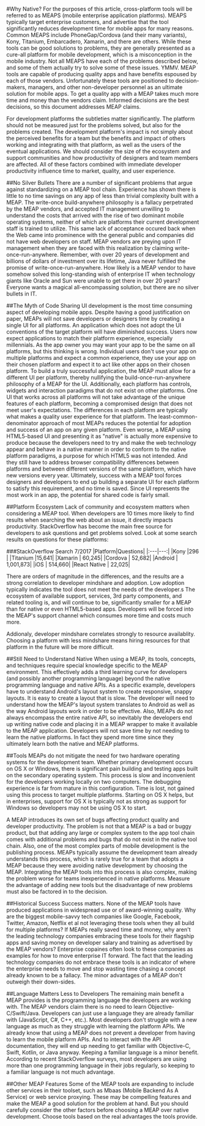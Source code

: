 #Why Native?
For the purposes of this article, cross-platform tools will be referred to as MEAPS (mobile enterprise application platforms). MEAPS typically target enterprise customers, and advertise that the tool significantly reduces development time for mobile apps for many reasons. Common MEAPS include PhoneGap/Cordova (and their many variants), Kony, Titanium, Embarcadero, Xamarin, and there are others. While these tools can be good solutions to problems, they are generally presented as a cure-all platform for mobile development, which is a misconception in the mobile industry. Not all MEAPS have each of the problems described below, and some of them actually try to solve some of these issues. YMMV. MEAP tools are capable of producing quality apps and have benefits espoused by each of those vendors. Unfortunately these tools are positioned to decision-makers, managers, and other non-developer personnel as an ultimate solution for mobile apps. To get a quality app with a MEAP takes much more time and money than the vendors claim. Informed decisions are the best decisions, so this document addresses MEAP claims.

For development platforms the subtleties matter significantly. The platform should not be measured just for the problems solved, but also for the problems created. The development platform's impact is not simply about the perceived benefits for a team but the benefits and impact of others working and integrating with that platform, as well as the users of the eventual applications. We should consider the size of the ecosystem and support communities and how productivity of designers and team members are affected. All of these factors combined with immediate developer productivity influence time to market, quality, and user experience.

##No Silver Bullets
There are a number of significant problems that argue against standardizing on a MEAP tool chain. Experience has shown there is little to no time savings on any app of less than trivial complexity built with a MEAP. The write-once build-anywhere philosophy is a fallacy perpetrated by the MEAP vendors, and accepted IT management unwilling to understand the costs that arrived with the rise of two dominant mobile operating systems, neither of which are platforms their current development staff is trained to utilize. This same lack of acceptance occured back when the Web came into prominence with the general public and companies did not have web developers on staff. MEAP vendors are preying upon IT management when they are faced with this realization by claiming write-once-run-anywhere. Remember, with over 20 years of development and billions of dollars of investment over its lifetime, Java never fulfilled the promise of write-once-run-anywhere. How likely is a MEAP vendor to have somehow solved this long-standing wish of enterprise IT when technology giants like Oracle and Sun were unable to get there in over 20 years? Everyone wants a magical all-encompassing solution, but there are no silver bullets in IT.

##The Myth of Code Sharing
UI development is the most time consuming aspect of developing mobile apps. Despite having a good justification on paper, MEAPs will not save developers or designers time by creating a single UI for all platforms. An application which does not adopt the UI conventions of the target platform will have diminished success. Users now expect applications to match their platform experience, especially millennials. As the app owner you may want your app to be the same on all platforms, but this thinking is wrong. Individual users don't use your app on multiple platforms and expect a common experience, they use your app on their chosen platform and expect it to act like other apps on their chosen platform. To build a truly successful application, the MEAP must allow for a different UI per platform, thereby nullifying the build-once-run-anywhere philosophy of a MEAP for the UI. Additionally, each platform has controls, widgets and interaction paradigms that do not exist on other platforms. One UI that works across all platforms will not take advantage of the unique features of each platform, becoming a compromised design that does not meet user's expectations. The differences in each platform are typically what makes a quality user experience for that platform. The least-common-denominator approach of most MEAPs reduces the potential for adoption and success of an app on any given platform. Even worse, a MEAP using HTML5-based UI and presenting it as "native" is actually more expensive to produce because the developers need to try and make the web technology appear and behave in a native manner in order to conform to the native platform paradigms, a purpose for which HTML5 was not intended. And they still have to address browser compatibility differences between platforms and between different versions of the same platform, which have new versions every year. Ultimately, success with a MEAP tool forces designers and developers to end up building a separate UI for each platform to satisfy this requirement, and no time is saved. Since UI represents the most work in an app, the potential for shared code is fairly small.

##Platform Ecosystem
Lack of community and ecosystem matters when considering a MEAP tool. When developers are 10 times more likely to find results when searching the web about an issue, it directly impacts productivity. StackOverflow has become the main free source for developers to ask questions and get problems solved. Look at some search results on questions for these platforms:

###StackOverflow Search 7/2017
|Platform|Questions|
|:---|---:|
|Kony |296 |
|Titanium |15,641|
|Xamarin | 60,245|
|Cordova | 52,682|
|Android | 1,001,873|
|iOS | 514,660|
|React Native | 22,025|

There are orders of magnitude in the differences, and the results are a strong correlation to developer mindshare and adoption. Low adoption typically indicates the tool does not meet the needs of the developer.s The ecosystem of available support, services, 3rd party components, and related tooling is, and will continue to be, significantly smaller for a MEAP than for native or even HTML5-based apps. Developers will be forced into the MEAP's support channel which consumes more time and costs much more.

Addionaly, developer mindshare correlates strongly to resource availablity. Choosing a platform with less mindshare means hiring resources for that platform in the future will be more difficult.

##Still Need to Understand Native
When using a MEAP, its tools, concepts, and techniques require special knowledge specific to the MEAP environment. This effectively adds a third learning curve for developers (and possibly another programming language) beyond the native programming language and native APIs. As a specific example, developers have to understand Android's layout system to create responsive, snappy layouts. It is easy to create a layout that is slow. The developer will need to understand how the MEAP's layout system translates to Android as well as the way Android layouts work in order to be effective. Also, MEAPs do not always encompass the entire native API, so inevitably the developers end up writing native code and placing it in a MEAP wrapper to make it available to the MEAP application. Developers will not save time by not needing to learn the native platforms. In fact they spend more time since they ultimately learn both the native and MEAP platforms. 

##Tools
MEAPs do not mitigate the need for two hardware operating systems for the development team. Whether primary development occurs on OS X or Windows, there is significant pain building and testing apps built on the secondary operating system. This process is slow and inconvenient for the developers working locally on two computers. The debugging experience is far from mature in this configuration. Time is lost, not gained using this process to target multiple platforms. Starting on OS X helps, but in enterprises, support for OS X is typically not as strong as support for Windows so developers may not be using OS X to start.

A MEAP introduces its own set of bugs affecting product quality and developer productivity. The problem is not that a MEAP is a bad or buggy product, but that adding any large or complex system to the app tool chain comes with additional problems and bugs that do not exist in the native tool chain.  Also, one of the most complex parts of mobile development is the publishing process. MEAPs typically assume the development team already understands this process, which is rarely true for a team that adopts a MEAP because they were avoiding native development by choosing the MEAP. Integrating the MEAP tools into this process is also complex, making the problem worse for teams inexperienced in native platforms. Measure the advantage of adding new tools but the disadvantage of new problems must also be factored in to the decision.

##Historical Success
Success matters. None of the MEAP tools have produced applications in widespread use or of award-winning quality. Why are the biggest mobile-savvy tech companies like Google, Facebook, Twitter, Amazon, Netflix et al not leveraging these tools when they all build for multiple platforms? If MEAPs really saved time and money, why aren't the leading technology companies embracing these tools for their flagship apps and saving money on developer salary and training as advertised by the MEAP vendors? Enterprise copaines often look to these companies as examples for how to move enterprise IT forward. The fact that the leading technology companies do not embrace these tools is an indicator of where the enterprise needs to move and stop wasting time chasing a concept already known to be a fallacy. The minor advantages of a MEAP don't outweigh their down-sides. 

##Language Matters Less to Developers
The remaining main benefit a MEAP provides is the programming language the developers are working with. The MEAP vendors claim there is no need to learn Objective-C/Swift/Java. Developers can just use a language they are already familiar with (JavaScript, C#, C++, etc.). Most developers don't struggle with a new language as much as they struggle with learning the platform APIs. We already know that using a MEAP does not prevent a developer from having to learn the mobile platform APIs. And to interact with the API documentation, they will end up needing to get familiar with Objective-C, Swift,  Kotlin, or Java anyway. Keeping a familiar language is a minor benefit. According to recent StackOverflow surveys, most developers are using more than one programming language in their jobs regularly, so keeping to a familiar language is not much advantage.

##Other MEAP Features
Some of the MEAP tools are expanding to include other services in their toolset, such as Mbaas (Mobile Backend As A Service) or web service proxying. These may be compelling features and make the MEAP a good solution for the problem at hand. But you should carefully consider the other factors before choosing a MEAP over native development. Choose tools based on the real advantages the tools provide.
